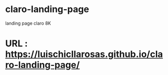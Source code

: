# claro-landing-page
landing page claro 8K 

# URL : https://luischicllarosas.github.io/claro-landing-page/
